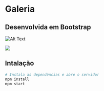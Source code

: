 # Galeria
## Desenvolvida em Bootstrap

![Alt Text](https://media.giphy.com/media/lR87LTPn4rN1JYJpkf/giphy.gif)

![](name-of-giphy.gif)

## Intalação

``` bash
# Instala as dependências e abre o servidor
npm install
npm start

